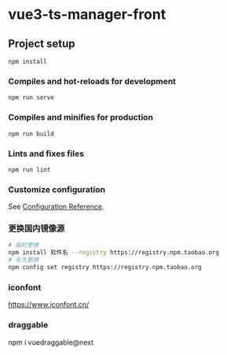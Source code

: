 # vue3-ts-manager-front

## Project setup
```
npm install
```

### Compiles and hot-reloads for development
```
npm run serve
```

### Compiles and minifies for production
```
npm run build
```

### Lints and fixes files
```
npm run lint
```

### Customize configuration
See [Configuration Reference](https://cli.vuejs.org/config/).

### 更换国内镜像源
```sh
# 临时更换
npm install 软件名 --registry https://registry.npm.taobao.org 
# 永久更换
npm config set registry https://registry.npm.taobao.org
```

### iconfont
https://www.iconfont.cn/

### draggable
npm i vuedraggable@next
